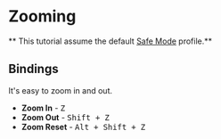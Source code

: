 # Zooming

** This tutorial assume the default [Safe Mode]() profile.**

## Bindings

It's easy to zoom in and out.

* **Zoom In** - <kbd>Z</kbd>
* **Zoom Out** - <kbd>Shift + Z</kbd>
* **Zoom Reset** - <kbd>Alt + Shift + Z</kbd>

